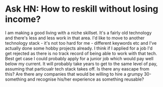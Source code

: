 # Ask HN: How to reskill without losing income?

I am making a good living with a niche skillset. It&#x27;s a fairly old technology and there&#x27;s less and less work in that area.
I&#x27;d like to move to another technology stack - it&#x27;s not too hard for me - different keywords etc and I&#x27;ve actually done some hobby projects already.
I think if I applied for a job I&#x27;d get rejected as there is no track record of being able to work with that tech.
Best get case I could probably apply for a junior job which would pay well below my current. It will probably take years to get to the same level of pay, assuming that particualr tech stack takes off.
Is there any eascape from this?
Are there any companies that would be willing to hire a grumpy 30-something and recognise his&#x2F;her experience as something reusable?
